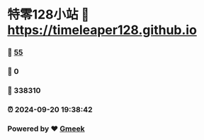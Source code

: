 # 特零128小站 :link: https://timeleaper128.github.io 
### :page_facing_up: [55](https://timeleaper128.github.io/tag.html) 
### :speech_balloon: 0 
### :hibiscus: 338310 
### :alarm_clock: 2024-09-20 19:38:42 
### Powered by :heart: [Gmeek](https://github.com/Meekdai/Gmeek)
